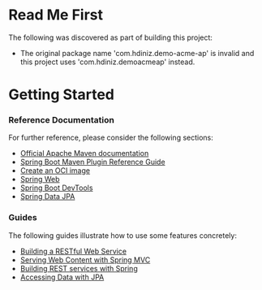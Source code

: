 # Read Me First
The following was discovered as part of building this project:

* The original package name 'com.hdiniz.demo-acme-ap' is invalid and this project uses 'com.hdiniz.demoacmeap' instead.

# Getting Started

### Reference Documentation
For further reference, please consider the following sections:

* [Official Apache Maven documentation](https://maven.apache.org/guides/index.html)
* [Spring Boot Maven Plugin Reference Guide](https://docs.spring.io/spring-boot/docs/2.3.10.BUILD-SNAPSHOT/maven-plugin/reference/html/)
* [Create an OCI image](https://docs.spring.io/spring-boot/docs/2.3.10.BUILD-SNAPSHOT/maven-plugin/reference/html/#build-image)
* [Spring Web](https://docs.spring.io/spring-boot/docs/2.4.3/reference/htmlsingle/#boot-features-developing-web-applications)
* [Spring Boot DevTools](https://docs.spring.io/spring-boot/docs/2.4.3/reference/htmlsingle/#using-boot-devtools)
* [Spring Data JPA](https://docs.spring.io/spring-boot/docs/2.4.3/reference/htmlsingle/#boot-features-jpa-and-spring-data)

### Guides
The following guides illustrate how to use some features concretely:

* [Building a RESTful Web Service](https://spring.io/guides/gs/rest-service/)
* [Serving Web Content with Spring MVC](https://spring.io/guides/gs/serving-web-content/)
* [Building REST services with Spring](https://spring.io/guides/tutorials/bookmarks/)
* [Accessing Data with JPA](https://spring.io/guides/gs/accessing-data-jpa/)

